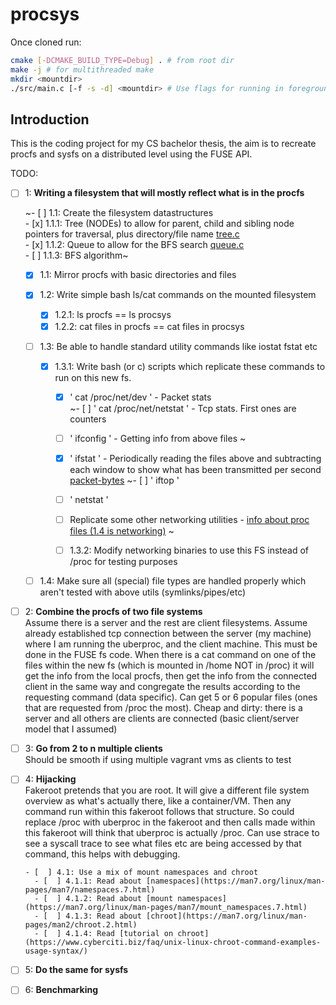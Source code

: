 # procsys
Once cloned run:
```bash
cmake [-DCMAKE_BUILD_TYPE=Debug] . # from root dir
make -j # for multithreaded make
mkdir <mountdir>
./src/main.c [-f -s -d] <mountdir> # Use flags for running in foreground, single threaded for debugging
```

## Introduction
This is the coding project for my CS bachelor thesis, the aim is to recreate procfs and sysfs on a distributed level using the FUSE API.

TODO:   
- [ ] 1: **Writing a filesystem that will mostly reflect what is in the procfs**

    ~- [ ] 1.1: Create the filesystem datastructures   
        - [x] 1.1.1: Tree (NODEs) to allow for parent, child and sibling node pointers for traversal, plus directory/file name [tree.c](src/tree.c)   
        - [x] 1.1.2: Queue to allow for the BFS search [queue.c](src/queue.c)   
        - [ ] 1.1.3: BFS algorithm~   

    - [x] 1.1: Mirror procfs with basic directories and files

    - [x] 1.2: Write simple bash ls/cat commands on the mounted filesystem   
        - [x] 1.2.1: ls procfs == ls procsys
        - [x] 1.2.2: cat files in procfs == cat files in procsys

    - [ ] 1.3: Be able to handle standard utility commands like iostat fstat etc

        - [x] 1.3.1: Write bash (or c) scripts which replicate these commands to run on this new fs.   
            - [x] ' cat /proc/net/dev '       - Packet stats   
            ~- [ ] ' cat /proc/net/netstat '   - Tcp stats. First ones are counters   
            - [ ] ' ifconfig '                - Getting info from above files   ~
            - [x] ' ifstat '                  - Periodically reading the files above and subtracting each window to show what has been transmitted per second [packet-bytes](test/ifstat_procsys.sh) 
            ~- [ ] ' iftop '
            - [ ] ' netstat '
            - [ ] Replicate some other networking utilities - [info about proc files (1.4 is networking)](https://www.kernel.org/doc/Documentation/filesystems/proc.txt) ~
            
            - [ ] 1.3.2: Modify networking binaries to use this FS instead of /proc for testing purposes

    - [ ] 1.4: Make sure all (special) file types are handled properly which aren't tested with above utils (symlinks/pipes/etc)

- [ ] 2: **Combine the procfs of two file systems**   
      Assume there is a server and the rest are client filesystems. Assume already
      established tcp connection between the server (my machine) where I am running
      the uberproc, and the client machine. This must be done in the FUSE fs code.
      When there is a cat command on one of the files within the new fs (which is
      mounted in /home NOT in /proc) it will get the info from the local procfs,
      then get the info from the connected client in the same way and congregate the
      results according to the requesting command (data specific). Can get 5 or 6
      popular files (ones that are requested from /proc the most).
      Cheap and dirty: there is a server and all others are clients are connected
      (basic client/server model that I assumed)
 
- [ ] 3: **Go from 2 to n multiple clients**   
      Should be smooth if using multiple vagrant vms as clients to test

- [ ] 4: **Hijacking**   
      Fakeroot pretends that you are root. It will give a different file system
      overview as what's actually there, like a container/VM. Then any command run
      within this fakeroot follows that structure. So could replace /proc with
      uberproc in the fakeroot and then calls made within this fakeroot will think
      that uberproc is actually /proc.
      Can use strace <command> to see a syscall trace to see what files etc are
      being accessed by that command, this helps with debugging.

      - [  ] 4.1: Use a mix of mount namespaces and chroot
        - [  ] 4.1.1: Read about [namespaces](https://man7.org/linux/man-pages/man7/namespaces.7.html)
        - [  ] 4.1.2: Read about [mount namespaces](https://man7.org/linux/man-pages/man7/mount_namespaces.7.html)
        - [  ] 4.1.3: Read about [chroot](https://man7.org/linux/man-pages/man2/chroot.2.html)
        - [  ] 4.1.4: Read [tutorial on chroot](https://www.cyberciti.biz/faq/unix-linux-chroot-command-examples-usage-syntax/)
      
- [ ] 5: **Do the same for sysfs**

- [ ] 6: **Benchmarking**
